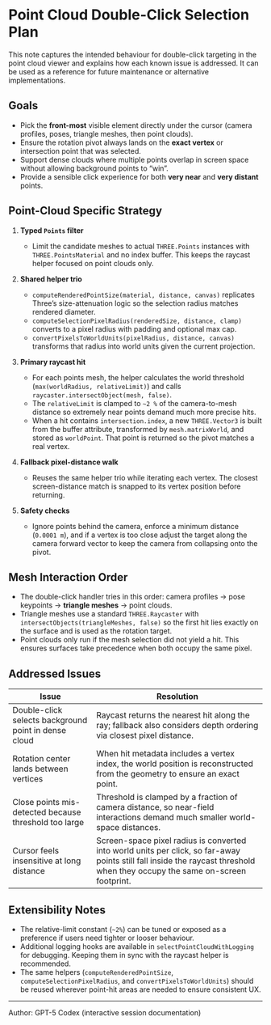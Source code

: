 # Point Cloud Double-Click Selection Plan

This note captures the intended behaviour for double-click targeting in the
point cloud viewer and explains how each known issue is addressed. It can be
used as a reference for future maintenance or alternative implementations.

## Goals

- Pick the **front-most** visible element directly under the cursor (camera
  profiles, poses, triangle meshes, then point clouds).
- Ensure the rotation pivot always lands on the **exact vertex** or intersection
  point that was selected.
- Support dense clouds where multiple points overlap in screen space without
  allowing background points to “win”.
- Provide a sensible click experience for both **very near** and **very
  distant** points.

## Point-Cloud Specific Strategy

1. **Typed `Points` filter**
   - Limit the candidate meshes to actual `THREE.Points` instances with
     `THREE.PointsMaterial` and no index buffer. This keeps the raycast helper
     focused on point clouds only.

2. **Shared helper trio**
   - `computeRenderedPointSize(material, distance, canvas)` replicates Three’s
     size-attenuation logic so the selection radius matches rendered diameter.
   - `computeSelectionPixelRadius(renderedSize, distance, clamp)` converts to a
     pixel radius with padding and optional max cap.
   - `convertPixelsToWorldUnits(pixelRadius, distance, canvas)` transforms that
     radius into world units given the current projection.

3. **Primary raycast hit**
   - For each points mesh, the helper calculates the world threshold
     (`max(worldRadius, relativeLimit)`) and calls
     `raycaster.intersectObject(mesh, false)`.
   - The `relativeLimit` is clamped to `~2 %` of the camera-to-mesh distance so
     extremely near points demand much more precise hits.
   - When a hit contains `intersection.index`, a new `THREE.Vector3` is built
     from the buffer attribute, transformed by `mesh.matrixWorld`, and stored as
     `worldPoint`. That point is returned so the pivot matches a real vertex.

4. **Fallback pixel-distance walk**
   - Reuses the same helper trio while iterating each vertex. The closest
     screen-distance match is snapped to its vertex position before returning.

5. **Safety checks**
   - Ignore points behind the camera, enforce a minimum distance (`0.0001 m`),
     and if a vertex is too close adjust the target along the camera forward
     vector to keep the camera from collapsing onto the pivot.

## Mesh Interaction Order

- The double-click handler tries in this order: camera profiles → pose keypoints
  → **triangle meshes** → point clouds.
- Triangle meshes use a standard `THREE.Raycaster` with
  `intersectObjects(triangleMeshes, false)` so the first hit lies exactly on the
  surface and is used as the rotation target.
- Point clouds only run if the mesh selection did not yield a hit. This ensures
  surfaces take precedence when both occupy the same pixel.

## Addressed Issues

| Issue                                                 | Resolution                                                                                                                                                                   |
| ----------------------------------------------------- | ---------------------------------------------------------------------------------------------------------------------------------------------------------------------------- |
| Double-click selects background point in dense cloud  | Raycast returns the nearest hit along the ray; fallback also considers depth ordering via closest pixel distance.                                                            |
| Rotation center lands between vertices                | When hit metadata includes a vertex index, the world position is reconstructed from the geometry to ensure an exact point.                                                   |
| Close points mis-detected because threshold too large | Threshold is clamped by a fraction of camera distance, so near-field interactions demand much smaller world-space distances.                                                 |
| Cursor feels insensitive at long distance             | Screen-space pixel radius is converted into world units per click, so far-away points still fall inside the raycast threshold when they occupy the same on-screen footprint. |

## Extensibility Notes

- The relative-limit constant (`~2%`) can be tuned or exposed as a preference if
  users need tighter or looser behaviour.
- Additional logging hooks are available in `selectPointCloudWithLogging` for
  debugging. Keeping them in sync with the raycast helper is recommended.
- The same helpers (`computeRenderedPointSize`, `computeSelectionPixelRadius`,
  and `convertPixelsToWorldUnits`) should be reused wherever point-hit areas are
  needed to ensure consistent UX.

---

Author: GPT-5 Codex (interactive session documentation)
